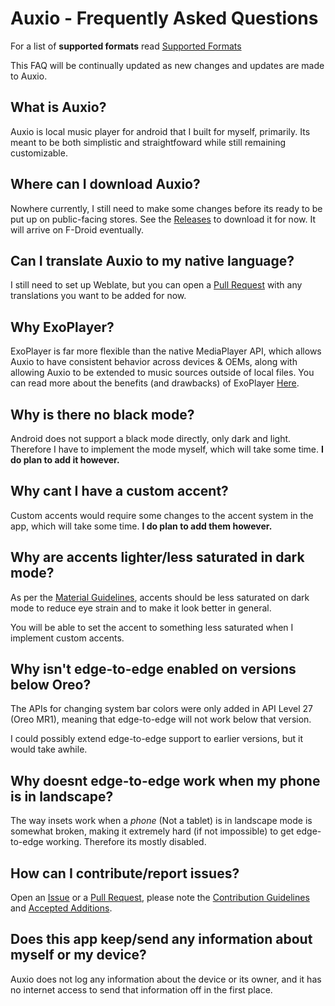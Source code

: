 # Auxio - Frequently Asked Questions

For a list of **supported formats** read [Supported Formats](FORMATS.md)

This FAQ will be continually updated as new changes and updates are made to Auxio.

## What is Auxio?

Auxio is local music player for android that I built for myself, primarily. Its meant to be both simplistic and straightfoward while still remaining customizable.

## Where can I download Auxio?

Nowhere currently, I still need to make some changes before its ready to be put up on public-facing stores. See the [Releases](https://github.com/oxygencobalt/Auxio/releases) to download it for now. It will arrive on F-Droid eventually.

## Can I translate Auxio to my native language?

I still need to set up Weblate, but you can open a [Pull Request](https://github.com/enricocid/Music-Player-GO/pulls) with any translations you want to be added for now.

## Why ExoPlayer?

ExoPlayer is far more flexible than the native MediaPlayer API, which allows Auxio to have consistent behavior across devices & OEMs, along with allowing Auxio to be extended to music sources outside of local files. You can read more about the benefits (and drawbacks) of ExoPlayer [Here](https://exoplayer.dev/pros-and-cons.html).

## Why is there no black mode?

Android does not support a black mode directly, only dark and light. Therefore I have to implement the mode myself, which will take some time. **I do plan to add it however.**

## Why cant I have a custom accent?

Custom accents would require some changes to the accent system in the app, which will take some time. **I do plan to add them however.**

## Why are accents lighter/less saturated in dark mode?

As per the [Material Guidelines](https://material.io/design/color/dark-theme.html), accents should be less saturated on dark mode to reduce eye strain and to make it look better in general.

You will be able to set the accent to something less saturated when I implement custom accents.

## Why isn't edge-to-edge enabled on versions below Oreo?

The APIs for changing system bar colors were only added in API Level 27 (Oreo MR1), meaning that edge-to-edge will not work below that version.

I could possibly extend edge-to-edge support to earlier versions, but it would take awhile.

## Why doesnt edge-to-edge work when my phone is in landscape?

The way insets work when a *phone* (Not a tablet) is in landscape mode is somewhat broken, making it extremely hard (if not impossible) to get edge-to-edge working. Therefore its mostly disabled.

## How can I contribute/report issues?

Open an [Issue](https://github.com/OxygenCobalt/Auxio/issues) or a [Pull Request](https://github.com/OxygenCobalt/Auxio/pulls), please note the [Contribution Guidelines](../.github/CONTRIBUTING.md) and [Accepted Additions](ADDITIONS.md).

## Does this app keep/send any information about myself or my device?

Auxio does not log any information about the device or its owner, and it has no internet access to send that information off in the first place.